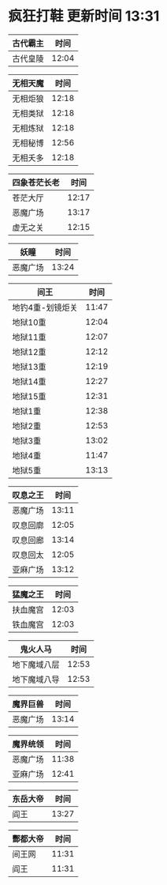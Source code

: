 # 疯狂打鞋 更新时间 13:31

| 古代霸主   | 时间    |
|--------|-------|
| 古代皇陵 | 12:04 |

| 无相天魔   | 时间    |
|--------|-------|
| 无相炬狼 | 12:18 |
| 无相类狱 | 12:18 |
| 无相炼狱 | 12:18 |
| 无相秘博 | 12:56 |
| 无相夭多 | 12:18 |

| 四象苍茫长老   | 时间    |
|--------|-------|
| 苍茫大厅 | 12:17 |
| 恶魔广场 | 13:17 |
| 虚无之关 | 12:15 |

| 妖瞳   | 时间    |
|--------|-------|
| 恶魔广场 | 13:24 |

| 间王   | 时间    |
|--------|-------|
| 地钓4重-划镜炬关 | 11:47 |
| 地狱10重 | 12:04 |
| 地狱11重 | 12:07 |
| 地狱12重 | 12:12 |
| 地狱13重 | 12:19 |
| 地狱14重 | 12:27 |
| 地狱15重 | 12:31 |
| 地狱1重 | 12:38 |
| 地狱2重 | 12:53 |
| 地狱3重 | 13:02 |
| 地狱4重 | 11:47 |
| 地狱5重 | 13:13 |

| 叹息之王   | 时间    |
|--------|-------|
| 恶魔广场 | 13:11 |
| 叹息回廓 | 12:05 |
| 叹息回廊 | 13:14 |
| 叹息回太 | 12:05 |
| 亚麻广场 | 13:12 |

| 猛魔之王   | 时间    |
|--------|-------|
| 扶血魔宫 | 12:03 |
| 铁血魔宫 | 12:03 |

| 鬼火人马   | 时间    |
|--------|-------|
| 地下魔域八层 | 12:53 |
| 地下魔域八导 | 12:53 |

| 魔界巨兽   | 时间    |
|--------|-------|
| 恶魔广场 | 13:14 |

| 魔界统领   | 时间    |
|--------|-------|
| 恶魔广场 | 11:38 |
| 亚麻广场 | 12:41 |

| 东岳大帝   | 时间    |
|--------|-------|
| 阎王 | 13:27 |

| 酆都大帝   | 时间    |
|--------|-------|
| 间王网 | 11:31 |
| 阎王 | 11:31 |